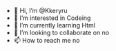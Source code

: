 - 👋 Hi, I’m @Kkeryru
- 👀 I’m interested in Codeing
- 🌱 I’m currently learning Html
- 💞️ I’m looking to collaborate on no
- 📫 How to reach me no

<!---
Kkeryru/Kkeryru is a ✨ special ✨ repository because its `README.md` (this file) appears on your GitHub profile.
You can click the Preview link to take a look at your changes.
--->
